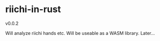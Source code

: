 # riichi-in-rust
v0.0.2

Will analyze riichi hands etc. Will be useable as a WASM library. Later...
